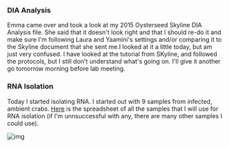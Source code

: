 ### DIA Analysis

Emma came over and took a look at my 2015 Oysterseed Skyline DIA Analysis file. She said that it doesn't look right and that I should re-do it and make sure I'm following Laura and Yaamini's settings and/or comparing it to the Skyline document that she sent me.I looked at it a little today, but am just very confused. I have looked at the tutorial from SKyline, and followed the protocols, but I still don't understand what's going on. I'll give it another go tomorrow morning before lab meeting.

### RNA Isolation

Today I started isolating RNA. I started out with 9 samples from infected, ambient crabs. [Here](http://owl.fish.washington.edu/scaphapoda/grace/Crab-project/samples-for-RNA-isolation.xlsx) is the spreadsheet of all the samples that I will use for RNA isolation (if I'm unnsuccessful with any, there are many other samples I could use). 

![img](http://owl.fish.washington.edu/scaphapoda/grace/Crab-project/CaptureRNA-isolation.PNG)
